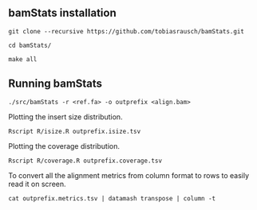 bamStats installation
---------------------

`git clone --recursive https://github.com/tobiasrausch/bamStats.git`

`cd bamStats/`

`make all`

Running bamStats
------------------

`./src/bamStats -r <ref.fa> -o outprefix <align.bam>`

Plotting the insert size distribution.

`Rscript R/isize.R outprefix.isize.tsv`

Plotting the coverage distribution.

`Rscript R/coverage.R outprefix.coverage.tsv`

To convert all the alignment metrics from column format to rows to easily read it on screen.

`cat outprefix.metrics.tsv | datamash transpose | column -t`





